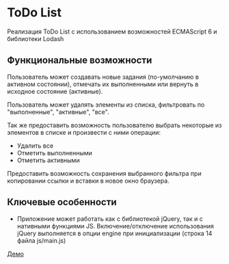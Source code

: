 ToDo List
=========

Реализация ToDo List с использованием возможностей ECMAScript 6 и библиотеки Lodash

Функциональные возможности
--------------------------

Пользователь может создавать новые задания (по-умолчанию в активном состоянии), отмечать их выполненными или вернуть в исходное состояние (активные).

Пользователь может удалять элементы из списка, фильтровать по "выполненные", "активные", "все".

Так же предоставить возможность пользователю выбрать некоторые из элементов в списке и произвести с ними операции:

- Удалить все
- Отметить выполненными
- Отметить активными

Предоставить возможность сохранения выбранного фильтра при копировании ссылки и вставки в новое окно браузера.

Ключевые особенности
--------------------

- Приложение может работать как с библиотекой jQuery, так и с нативными функциями JS. Включение/отключение использования jQuery выполняется в опции engine при инициализации (строка 14 файла js/main.js)

[Демо](http://test.helene.com.ua/todo-es6/)
